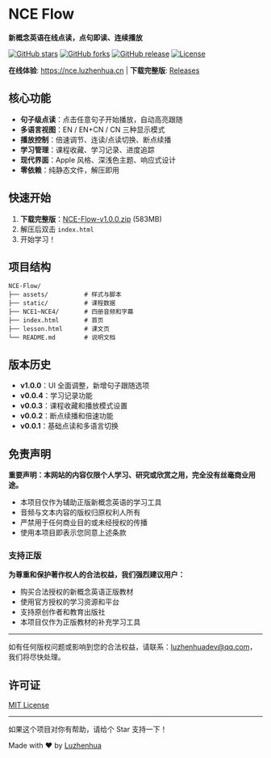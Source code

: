 # NCE Flow

**新概念英语在线点读，点句即读、连续播放**

[![GitHub stars](https://img.shields.io/github/stars/luzhenhua/NCE-Flow?style=social)](https://github.com/luzhenhua/NCE-Flow)
[![GitHub forks](https://img.shields.io/github/forks/luzhenhua/NCE-Flow?style=social)](https://github.com/luzhenhua/NCE-Flow)
[![GitHub release](https://img.shields.io/github/release/luzhenhua/NCE-Flow)](https://github.com/luzhenhua/NCE-Flow/releases)
[![License](https://img.shields.io/github/license/luzhenhua/NCE-Flow)](LICENSE)

**在线体验**: https://nce.luzhenhua.cn | **下载完整版**: [Releases](https://github.com/luzhenhua/NCE-Flow/releases)

## 核心功能

- **句子级点读**：点击任意句子开始播放，自动高亮跟随
- **多语言视图**：EN / EN+CN / CN 三种显示模式
- **播放控制**：倍速调节、连读/点读切换、断点续播
- **学习管理**：课程收藏、学习记录、进度追踪
- **现代界面**：Apple 风格、深浅色主题、响应式设计
- **零依赖**：纯静态文件，解压即用

## 快速开始

1. **下载完整版**：[NCE-Flow-v1.0.0.zip](https://github.com/luzhenhua/NCE-Flow/releases/download/v1.0.0/NCE-Flow-v1.0.0.zip) (583MB)
2. 解压后双击 `index.html`
3. 开始学习！

## 项目结构

```
NCE-Flow/
├── assets/          # 样式与脚本
├── static/          # 课程数据
├── NCE1~NCE4/       # 四册音频和字幕
├── index.html       # 首页
├── lesson.html      # 课文页
└── README.md        # 说明文档
```

## 版本历史

- **v1.0.0**：UI 全面调整，新增句子跟随选项
- **v0.0.4**：学习记录功能
- **v0.0.3**：课程收藏和播放模式设置
- **v0.0.2**：断点续播和倍速功能
- **v0.0.1**：基础点读和多语言切换

## 免责声明

**重要声明：本网站的内容仅限个人学习、研究或欣赏之用，完全没有丝毫商业用途。**

- 本项目仅作为辅助正版新概念英语的学习工具
- 音频与文本内容的版权归原权利人所有
- 严禁用于任何商业目的或未经授权的传播
- 使用本项目即表示您同意上述条款

### 支持正版

**为尊重和保护著作权人的合法权益，我们强烈建议用户：**

- 购买合法授权的新概念英语正版教材
- 使用官方授权的学习资源和平台
- 支持原创作者和教育出版社
- 本项目仅作为正版教材的补充学习工具

---

如有任何版权问题或影响到您的合法权益，请联系：luzhenhuadev@qq.com，我们将尽快处理。

## 许可证

[MIT License](LICENSE)

---

如果这个项目对你有帮助，请给个 Star 支持一下！

Made with ❤️ by [Luzhenhua](https://luzhenhua.cn)
